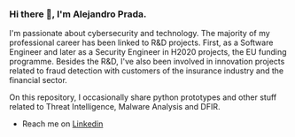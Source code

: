 ### Hi there 👋, I'm Alejandro Prada.

I'm passionate about cybersecurity and technology. The majority of my professional career
has been linked to R&D projects. First, as a Software Engineer and later as a Security Engineer in H2020
projects, the EU funding programme. Besides the R&D, I've also been involved in innovation projects related
to fraud detection with customers of the insurance industry and the financial sector.

On this repository, I occasionally share python prototypes and other stuff related to Threat Intelligence, Malware Analysis and DFIR.

* Reach me on [Linkedin](https://www.linkedin.com/in/alejandro-prada-nespral-649a7924/)

